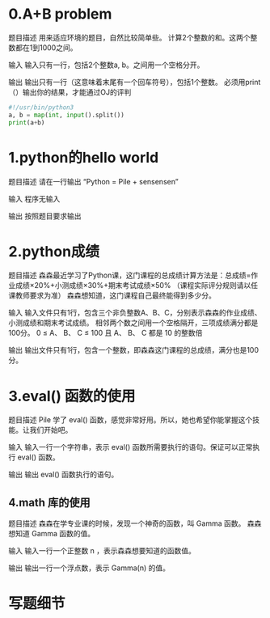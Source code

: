 # 0.A+B problem

题目描述
用来适应环境的题目，自然比较简单些。 计算2个整数的和。这两个整数都在1到1000之间。

输入
输入只有一行，包括2个整数a, b。之间用一个空格分开。

输出
输出只有一行（这意味着末尾有一个回车符号），包括1个整数。
必须用print（）输出你的结果，才能通过OJ的评判

```python
#!/usr/bin/python3 
a, b = map(int, input().split()) 
print(a+b) 

```



# 1.python的hello world

题目描述
请在一行输出 “Python = Pile + sensensen”

输入
程序无输入

输出
按照题目要求输出



# 2.python成绩

题目描述
森森最近学习了Python课，这门课程的总成绩计算方法是：总成绩=作业成绩×20%+小测成绩×30%+期末考试成绩×50% （课程实际评分规则请以任课教师要求为准）
森森想知道，这门课程自己最终能得到多少分。

输入
输入文件只有1行，包含三个非负整数A、B、C，分别表示森森的作业成绩、小测成绩和期末考试成绩。
相邻两个数之间用一个空格隔开，三项成绩满分都是100分。
0 ≤ A、 B、 C ≤ 100 且 A、 B、 C 都是 10 的整数倍

输出
输出文件只有1行，包含一个整数，即森森这门课程的总成绩，满分也是100分。

# 3.eval() 函数的使用

题目描述
Pile 学了 eval() 函数，感觉非常好用。所以，她也希望你能掌握这个技能。让我们开始吧。

输入
输入一行一个字符串，表示 eval() 函数所需要执行的语句。保证可以正常执行 eval() 函数。

输出
输出 eval() 函数执行的语句。

## 4.math 库的使用

题目描述
森森在学专业课的时候，发现一个神奇的函数，叫 Gamma 函数。
森森想知道 Gamma 函数的值。

输入
输入一行一个正整数 n ，表示森森想要知道的函数值。

输出
输出一行一个浮点数，表示 Gamma(n) 的值。

# 写题细节

